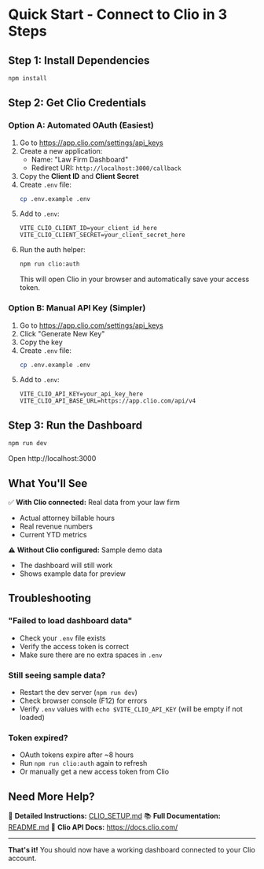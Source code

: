 # Quick Start - Connect to Clio in 3 Steps

## Step 1: Install Dependencies
```bash
npm install
```

## Step 2: Get Clio Credentials

### Option A: Automated OAuth (Easiest)

1. Go to https://app.clio.com/settings/api_keys
2. Create a new application:
   - Name: "Law Firm Dashboard"
   - Redirect URI: `http://localhost:3000/callback`
3. Copy the **Client ID** and **Client Secret**
4. Create `.env` file:
   ```bash
   cp .env.example .env
   ```
5. Add to `.env`:
   ```env
   VITE_CLIO_CLIENT_ID=your_client_id_here
   VITE_CLIO_CLIENT_SECRET=your_client_secret_here
   ```
6. Run the auth helper:
   ```bash
   npm run clio:auth
   ```
   This will open Clio in your browser and automatically save your access token.

### Option B: Manual API Key (Simpler)

1. Go to https://app.clio.com/settings/api_keys
2. Click "Generate New Key"
3. Copy the key
4. Create `.env` file:
   ```bash
   cp .env.example .env
   ```
5. Add to `.env`:
   ```env
   VITE_CLIO_API_KEY=your_api_key_here
   VITE_CLIO_API_BASE_URL=https://app.clio.com/api/v4
   ```

## Step 3: Run the Dashboard
```bash
npm run dev
```

Open http://localhost:3000

## What You'll See

✅ **With Clio connected:** Real data from your law firm
- Actual attorney billable hours
- Real revenue numbers
- Current YTD metrics

⚠️ **Without Clio configured:** Sample demo data
- The dashboard will still work
- Shows example data for preview

## Troubleshooting

### "Failed to load dashboard data"
- Check your `.env` file exists
- Verify the access token is correct
- Make sure there are no extra spaces in `.env`

### Still seeing sample data?
- Restart the dev server (`npm run dev`)
- Check browser console (F12) for errors
- Verify `.env` values with `echo $VITE_CLIO_API_KEY` (will be empty if not loaded)

### Token expired?
- OAuth tokens expire after ~8 hours
- Run `npm run clio:auth` again to refresh
- Or manually get a new access token from Clio

## Need More Help?

📖 **Detailed Instructions:** [CLIO_SETUP.md](CLIO_SETUP.md)
📚 **Full Documentation:** [README.md](README.md)
🔗 **Clio API Docs:** https://docs.clio.com/

---

**That's it!** You should now have a working dashboard connected to your Clio account.
